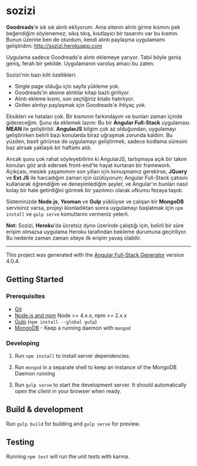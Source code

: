 # sozizi

**Goodreads**'e sık sık alıntı ekliyorum. Ama sitenin alıntı girme kısmını pek beğendiğim söylenemez; sıkış tıkış, kısıtlayıcı bir tasarımı var bu kısmın.
Bunun üzerine ben de oturdum, kendi alıntı paylaşma uygulamamı geliştirdim: http://sozizi.herokuapp.com

Uygulama sadece Goodreads'e alıntı eklemeye yarıyor. Tabii böyle geniş geniş, ferah bir şekilde. Uygulamanın varoluş amacı bu zaten.

Sozizi'nin bazı kilit özellikleri:

* Single page olduğu için sayfa yükleme yok.
* Goodreads'in aksine alıntılar kitap bazlı giriliyor.
* Alıntı ekleme kısmı, son seçtiğiniz kitabı hatırlıyor.
* Girilen alıntıyı paylaşmak için Goodreads'e ihtiyaç yok.

Eksikleri ve hataları çok. Bir kısmının farkındayım ve bunları zaman içinde gidereceğim.
Şunu da eklemek lazım: Bu bir **Angular Full-Stack** uygulaması. **MEAN** ile geliştirildi. **AngularJS** bilgim çok az olduğundan, uygulamayı geliştirirken belirli bazı konularda biraz uğraşmak zorunda kaldım. Bu yüzden, basit görünse de uygulamayı geliştirmek, sadece kodlama süresini baz alırsak yaklaşık bir haftamı aldı.

Ancak şunu çok rahat söyleyebilirim ki AngularJS, tartışmaya açık bir takım konuları göz ardı edersek front-end'te hayat kurtaran bir framework. Açıkçası, meslek yaşamımım son yılları için konuşmamız gerekirse, **JQuery** ve **Ext JS** ile harcadığım zaman için üzülüyorum; Angular Full-Stack çatısını kullanarak öğrendiğim ve deneyimlediğim şeyler, ve Angular'ın bunları nasıl kolay bir hale getirdiğini görmek bir yazılımcı olarak ufkumu fezaya taşıdı.

Sisteminizde **Node.js**, **Yeoman** ve **Gulp** yüklüyse ve çalışan bir **MongoDB** servisiniz varsa, projeyi klonladıktan sonra uygulamayı başlatmak için `npm install` ve `gulp serve` komutlarını vermeniz yeterli.

**Not:** Sozizi, **Heroku**'da ücretsiz dyno üzerinde çalıştığı için, belirli bir süre erişim olmazsa uygulama Heroku tarafından bekleme durumuna geçiriliyor. Bu nedenle zaman zaman siteye ilk erişim yavaş olabilir.

---

This project was generated with the [Angular Full-Stack Generator](https://github.com/DaftMonk/generator-angular-fullstack) version 4.0.4.

## Getting Started

### Prerequisites

- [Git](https://git-scm.com/)
- [Node.js and npm](nodejs.org) Node >= 4.x.x, npm >= 2.x.x
- [Gulp](http://gulpjs.com/) (`npm install --global gulp`)
- [MongoDB](https://www.mongodb.org/) - Keep a running daemon with `mongod`

### Developing

1. Run `npm install` to install server dependencies.

2. Run `mongod` in a separate shell to keep an instance of the MongoDB Daemon running

3. Run `gulp serve` to start the development server. It should automatically open the client in your browser when ready.

## Build & development

Run `gulp build` for building and `gulp serve` for preview.

## Testing

Running `npm test` will run the unit tests with karma.
